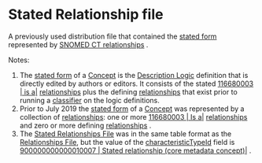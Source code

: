# Stated Relationship file

  

A previously used distribution file that contained the [stated form](https://confluence.ihtsdotools.org/display/DOCGLOSS/stated+form "Glossary link: stated form") represented by [SNOMED CT relationships](https://confluence.ihtsdotools.org/display/DOCGLOSS/SNOMED+CT+relationship "Glossary link: SNOMED CT relationships") .

Notes: 

  1. The [stated form](https://confluence.ihtsdotools.org/display/DOCGLOSS/stated+form "Glossary link: stated form") of a [Concept](https://confluence.ihtsdotools.org/display/DOCGLOSS/Concept "Glossary link: Concept") is the [Description Logic](https://confluence.ihtsdotools.org/display/DOCGLOSS/Description+Logic "Glossary link: Description Logic") definition that is directly edited by authors or editors. It consists of the stated [ 116680003 | is a|](http://snomed.info/id/116680003 "116680003 | is a |") [relationships](https://confluence.ihtsdotools.org/display/DOCGLOSS/relationship "Glossary link: relationships") plus the defining [relationships](https://confluence.ihtsdotools.org/display/DOCGLOSS/relationship "Glossary link: relationships") that exist prior to running a [classifier](https://confluence.ihtsdotools.org/display/DOCGLOSS/classifier "Glossary link: classifier") on the logic definitions. 
  2. Prior to July 2019 the [stated form](https://confluence.ihtsdotools.org/display/DOCGLOSS/stated+form "Glossary link: stated form") of a [Concept](https://confluence.ihtsdotools.org/display/DOCGLOSS/Concept "Glossary link: Concept") was represented by a collection of [relationships](https://confluence.ihtsdotools.org/display/DOCGLOSS/relationship "Glossary link: relationships"): one or more [ 116680003 | Is a|](http://snomed.info/id/116680003 "116680003 | Is a |") [relationships](https://confluence.ihtsdotools.org/display/DOCGLOSS/relationship "Glossary link: relationships") and zero or more defining [relationships](https://confluence.ihtsdotools.org/display/DOCGLOSS/relationship "Glossary link: relationships") .
  3. The [Stated Relationships File](https://confluence.ihtsdotools.org/display/DOCGLOSS/Stated+Relationships+File "Glossary link: Stated Relationships File") was in the same table format as the [Relationships File](https://confluence.ihtsdotools.org/display/DOCGLOSS/Relationships+File "Glossary link: Relationships File"), but the value of the [characteristicTypeId](https://confluence.ihtsdotools.org/display/DOCGLOSS/characteristicTypeId "Glossary link: characteristicTypeId") field is [ 900000000000010007 | Stated relationship (core metadata concept)|](http://snomed.info/id/900000000000010007 "900000000000010007 | Stated relationship \(core metadata concept\) |") .

